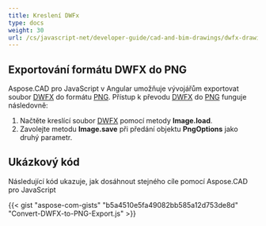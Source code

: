 ```yaml
---
title: Kreslení DWFx
type: docs
weight: 30
url: /cs/javascript-net/developer-guide/cad-and-bim-drawings/dwfx-drawing/
---
```


## **Exportování formátu DWFX do PNG**

Aspose.CAD pro JavaScript v Angular umožňuje vývojářům exportovat soubor [DWFX](https://docs.fileformat.com/cad/dwfx/) do formátu [PNG](https://docs.fileformat.com/image/png/).
Přístup k převodu [DWFX](https://docs.fileformat.com/cad/dwfx/) do [PNG](https://docs.fileformat.com/image/png/) funguje následovně:

1. Načtěte kreslící soubor [DWFX](https://docs.fileformat.com/cad/dwfx/) pomocí metody **Image.load**.
1. Zavolejte metodu **Image.save** při předání objektu **PngOptions** jako druhý parametr.

## Ukázkový kód

Následující kód ukazuje, jak dosáhnout stejného cíle pomocí Aspose.CAD pro JavaScript

{{< gist "aspose-com-gists" "b5a4510e5fa49082bb585a12d753de8d" "Convert-DWFX-to-PNG-Export.js" >}}
